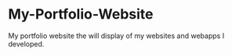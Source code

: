 # My-Portfolio-Website
My portfolio website the will display of my websites and webapps I developed.
